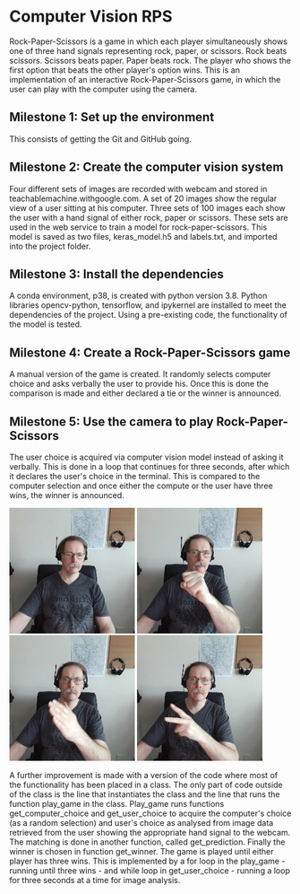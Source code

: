 # Computer Vision RPS

Rock-Paper-Scissors is a game in which each player simultaneously shows one of three hand signals representing rock, paper, or scissors. Rock beats scissors. Scissors beats paper. Paper beats rock. The player who shows the first option that beats the other player's option wins. This is an implementation of an interactive Rock-Paper-Scissors game, in which the user can play with the computer using the camera.

## Milestone 1: Set up the environment

This consists of getting the Git and GitHub going. 

## Milestone 2: Create the computer vision system

Four different sets of images are recorded with webcam and stored in teachablemachine.withgoogle.com. A set of 20 images show the regular view of a user sitting at his computer. Three sets of 100 images each show the user with a hand signal of either rock, paper or scissors. These sets are used in the web service to train a model for rock-paper-scissors. This model is saved as two files, keras_model.h5 and labels.txt, and imported into the project folder. 

## Milestone 3: Install the dependencies

A conda environment, p38, is created with python version 3.8. Python libraries opencv-python, tensorflow, and ipykernel are installed to meet the dependencies of the project. Using a pre-existing code, the functionality of the model is tested. 

## Milestone 4: Create a Rock-Paper-Scissors game

A manual version of the game is created. It randomly selects computer choice and asks verbally the user to provide his. Once this is done the comparison is made and either declared a tie or the winner is announced. 

## Milestone 5: Use the camera to play Rock-Paper-Scissors

The user choice is acquired via computer vision model instead of asking it verbally. This is done in a loop that continues for three seconds, after which it declares the user's choice in the terminal. This is compared to the computer selection and once either the compute or the user have three wins, the winner is announced. 

![computer-vision-rock-paper-scissors](1.jpg?raw=true "Nothing")
![computer-vision-rock-paper-scissors](36.jpg?raw=true "Rock")
![computer-vision-rock-paper-scissors](26.jpg?raw=true "Paper")
![computer-vision-rock-paper-scissors](51.jpg?raw=true "Scissors")

A further improvement is made with a version of the code where most of the functionality has been placed in a class. The only part of code outside of the class is the line that instantiates the class and the line that runs the function play_game in the class. Play_game runs functions get_computer_choice and get_user_choice to acquire the computer's choice (as a random selection) and user's choice as analysed from image data retrieved from the user showing the appropriate hand signal to the webcam. The matching is done in another function, called get_prediction. Finally the winner is chosen in function get_winner. The game is played until either player has three wins. This is implemented by a for loop in the play_game - running until three wins - and while loop in get_user_choice - running a loop for three seconds at a time for image analysis. 